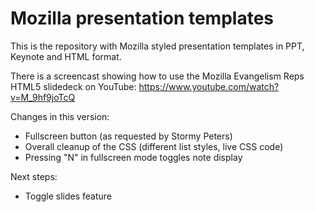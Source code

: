 Mozilla presentation templates
==============================

This is the repository with Mozilla styled presentation templates in PPT, Keynote and HTML format. 

There is a screencast showing how to use the Mozilla Evangelism Reps HTML5 slidedeck on YouTube: https://www.youtube.com/watch?v=M_9hf9joTcQ

Changes in this version:

* Fullscreen button (as requested by Stormy Peters)
* Overall cleanup of the CSS (different list styles, live CSS code)
* Pressing "N" in fullscreen mode toggles note display

Next steps: 

* Toggle slides feature
